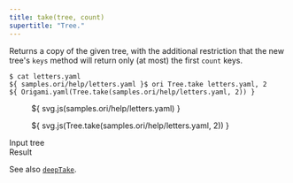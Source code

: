 ```yaml
---
title: take(tree, count)
supertitle: "Tree."
---
```


Returns a copy of the given tree, with the additional restriction that the new tree's `keys` method will return only (at most) the first `count` keys.

```console
$ cat letters.yaml
${ samples.ori/help/letters.yaml }$ ori Tree.take letters.yaml, 2
${ Origami.yaml(Tree.take(samples.ori/help/letters.yaml, 2)) }
```

<div class="sideBySide">
  <figure>
    ${ svg.js(samples.ori/help/letters.yaml) }
  </figure>
  <figure>
    ${ svg.js(Tree.take(samples.ori/help/letters.yaml, 2)) }
  </figure>
  <figcaption>Input tree</figcaption>
  <figcaption>Result</figcaption>
</div>

See also [`deepTake`](deepTake.html).
